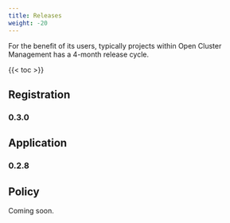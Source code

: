 ```yaml
---
title: Releases 
weight: -20
---
```


For the benefit of its users, typically projects within Open Cluster Management has a 4-month release cycle.

<!-- spellchecker-disable -->

{{< toc >}}

<!-- spellchecker-enable -->

## Registration

### 0.3.0

## Application

### 0.2.8

## Policy

Coming soon.
